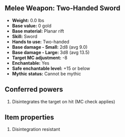 ## Melee Weapon: Two-Handed Sword
- **Weight:** 0.0 lbs
- **Base value:** 0 gold
- **Base material:** Planar rift
- **Skill:** Sword
- **Hands to use:** Two-handed
- **Base damage - Small:** 2d8 (avg 9.0)
- **Base damage - Large:** 3d8 (avg 13.5)
- **Target MC adjustment:** -8
- **Enchantable:** Yes
- **Safe enchantable level:** +15 or below
- **Mythic status:** Cannot be mythic
## Conferred powers
1. Disintegrates the target on hit (MC check applies)
## Item properties
1. Disintegration resistant
